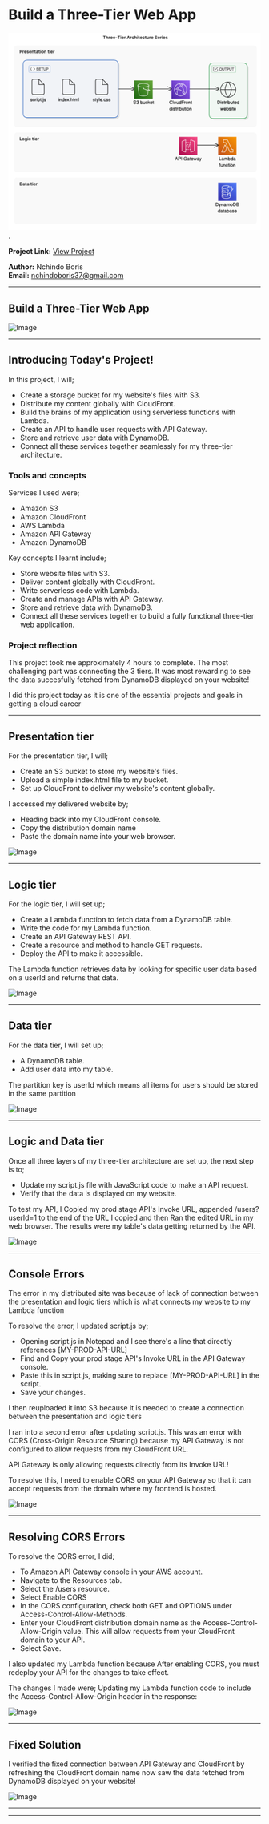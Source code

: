 # Build a Three-Tier Web App

![Image](https://github.com/dev-boris67/AWS-Basics/blob/main/Project%20images/19.png?raw=true).

**Project Link:** [View Project](http://learn.nextwork.org/projects/aws-compute-threetier)

**Author:** Nchindo Boris  
**Email:** nchindoboris37@gmail.com

---

## Build a Three-Tier Web App

![Image](http://learn.nextwork.org/soothed_rose_serene_peach/uploads/aws-compute-threetier_2b3c4d5e)

---

## Introducing Today's Project!

In this project, I will;
- Create a storage bucket for my website's files with S3.
- Distribute my content globally with CloudFront.
- Build the brains of my application using serverless functions with Lambda.
- Create an API to handle user requests with API Gateway.
- Store and retrieve user data with DynamoDB.
- Connect all these services together seamlessly for my three-tier architecture.

### Tools and concepts

Services I used were;
- Amazon S3
- Amazon CloudFront
- AWS Lambda
- Amazon API Gateway
- Amazon DynamoDB

Key concepts I learnt include;
- Store website files with S3.
- Deliver content globally with CloudFront.
- Write serverless code with Lambda.
- Create and manage APIs with API Gateway.
- Store and retrieve data with DynamoDB.
- Connect all these services together to build a fully functional three-tier web application.

### Project reflection

This project took me approximately 4 hours to complete. 
The most challenging part was connecting the 3 tiers. 
It was most rewarding to see the data succesfully fetched from DynamoDB displayed on your website!

I did this project today as it is one of the essential projects and goals in getting a cloud career

---

## Presentation tier

For the presentation tier, I will;
- Create an S3 bucket to store my website's files.
- Upload a simple index.html file to my bucket.
- Set up CloudFront to deliver my website's content globally.

I accessed my delivered website by;
- Heading back into my CloudFront console.
- Copy the distribution domain name
- Paste the domain name into your web browser.

![Image](http://learn.nextwork.org/soothed_rose_serene_peach/uploads/aws-compute-threetier_3a4b5c6d)

---

## Logic tier

For the logic tier, I will set up;
- Create a Lambda function to fetch data from a DynamoDB table.
- Write the code for my Lambda function.
- Create an API Gateway REST API.
- Create a resource and method to handle GET requests.
- Deploy the API to make it accessible.

The Lambda function retrieves data by looking for specific user data based on a userId and returns that data.

![Image](http://learn.nextwork.org/soothed_rose_serene_peach/uploads/aws-compute-threetier_6a7b8c9d)

---

## Data tier

For the data tier, I will set up;
- A DynamoDB table.
- Add user data into my table.

The partition key is userId which means all items for users should be stored in the same partition

![Image](http://learn.nextwork.org/soothed_rose_serene_peach/uploads/aws-compute-threetier_u1v2w3x4)

---

## Logic and Data tier

Once all three layers of my three-tier architecture are set up, the next step is to;
- Update my script.js file with JavaScript code to make an API request.
- Verify that the data is displayed on my website.

To test my API, I Copied my prod stage API's Invoke URL, appended /users?userId=1 to the end of the URL I copied and then Ran the edited URL in my web browser. 
The results were my table's data getting returned by the API.

![Image](http://learn.nextwork.org/soothed_rose_serene_peach/uploads/aws-compute-threetier_a112c3d5)

---

## Console Errors

The error in my distributed site was because of lack of connection between the presentation and logic tiers which is what connects my website to my Lambda function


To resolve the error, I updated script.js by;
- Opening script.js in Notepad and I see there's a line that directly references [MY-PROD-API-URL]
- Find and Copy your prod stage API's Invoke URL in the API Gateway console.
- Paste this in script.js, making sure to replace [MY-PROD-API-URL] in the script.
- Save your changes.

I then reuploaded it into S3 because it is needed to create a connection between the presentation and logic tiers

I ran into a second error after updating script.js. This was an error with CORS (Cross-Origin Resource Sharing)  because my API Gateway is not configured to allow requests from my CloudFront URL.

API Gateway is only allowing requests directly from its Invoke URL!

To resolve this, I need to enable CORS on your API Gateway so that it can accept requests from the domain where my frontend is hosted.

![Image](http://learn.nextwork.org/soothed_rose_serene_peach/uploads/aws-compute-threetier_a1b2c3d5)

---

## Resolving CORS Errors

To resolve the CORS error, I did;
- To Amazon API Gateway console in your AWS account.
- Navigate to the Resources tab.
- Select the /users resource.
- Select Enable CORS
- In the CORS configuration, check both GET and OPTIONS under Access-Control-Allow-Methods.
- Enter your CloudFront distribution domain name as the Access-Control-Allow-Origin value. This will allow requests from your CloudFront domain to your API.
- Select Save.

I also updated my Lambda function because After enabling CORS, you must redeploy your API for the changes to take effect. 

The changes I made were; Updating my Lambda function code to include the Access-Control-Allow-Origin header in the response:

![Image](http://learn.nextwork.org/soothed_rose_serene_peach/uploads/aws-compute-threetier_1qthryj2)

---

## Fixed Solution

I verified the fixed connection between API Gateway and CloudFront by refreshing the CloudFront domain name now saw the data fetched from DynamoDB displayed on your website!

![Image](http://learn.nextwork.org/soothed_rose_serene_peach/uploads/aws-compute-threetier_2b3c4d5e)

---

---

